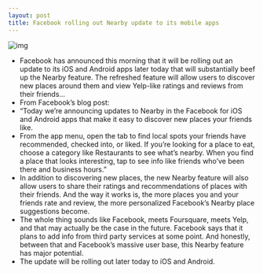 ```yaml
---
layout: post
title: Facebook rolling out Nearby update to its mobile apps
---
```

![img](http://media.idownloadblog.com/wp-content/uploads/2012/12/facebook-nearby-screenshot.png)
* Facebook has announced this morning that it will be rolling out an update to its iOS and Android apps later today that will substantially beef up the Nearby feature. The refreshed feature will allow users to discover new places around them and view Yelp-like ratings and reviews from their friends… 
* From Facebook’s blog post:
* “Today we’re announcing updates to Nearby in the Facebook for iOS and Android apps that make it easy to discover new places your friends like.
* From the app menu, open the tab to find local spots your friends have recommended, checked into, or liked. If you’re looking for a place to eat, choose a category like Restaurants to see what’s nearby. When you find a place that looks interesting, tap to see info like friends who’ve been there and business hours.”
* In addition to discovering new places, the new Nearby feature will also allow users to share their ratings and recommendations of places with their friends. And the way it works is, the more places you and your friends rate and review, the more personalized Facebook’s Nearby place suggestions become.
* The whole thing sounds like Facebook, meets Foursquare, meets Yelp, and that may actually be the case in the future. Facebook says that it plans to add info from third party services at some point. And honestly, between that and Facebook’s massive user base, this Nearby feature has major potential.
* The update will be rolling out later today to iOS and Android.

